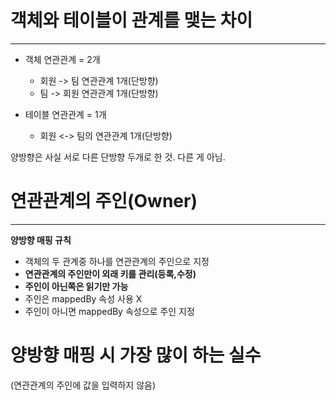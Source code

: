 #  객체와 테이블이 관계를 맺는 차이
----------------------------------

- 객체 연관관계 = 2개
    - 회원 -> 팀 연관관계 1개(단방향)
    - 팀 -> 회원 연관관계 1개(단방향)

- 테이블 연관관계 = 1개
    - 회원 <-> 팀의 연관관계 1개(단방향)

양방향은 사실 서로 다른 단방향 두개로 한 것. 다른 게 아님.

# 연관관계의 주인(Owner)
---
 **양방향 매핑 규칙**
 - 객체의 두 관계중 하나를 연관관계의 주인으로 지정
 - **연관관계의 주인만이 외래 키를 관리(등록,수정)**
 - **주인이 아닌쪽은 읽기만 가능**
 - 주인은 mappedBy 속성 사용 X
 - 주인이 아니면 mappedBy 속성으로 주인 지정

# 양방향 매핑 시 가장 많이 하는 실수
(연관관계의 주인에 값을 입력하지 않음)